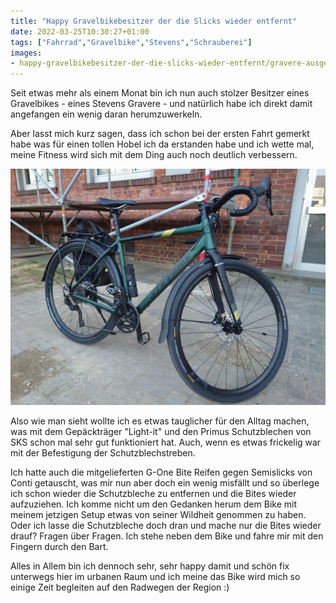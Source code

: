 ```yaml
---
title: "Happy Gravelbikebesitzer der die Slicks wieder entfernt"
date: 2022-03-25T10:30:27+01:00
tags: ["Fahrrad","Gravelbike","Stevens","Schrauberei"]
images:
- happy-gravelbikebesitzer-der-die-slicks-wieder-entfernt/gravere-ausgestattet.jpg
---
```

Seit etwas mehr als einem Monat bin ich nun auch stolzer Besitzer eines Gravelbikes - eines Stevens Gravere - und natürlich habe ich direkt damit angefangen ein wenig daran herumzuwerkeln.

Aber lasst mich kurz sagen, dass ich schon bei der ersten Fahrt gemerkt habe was für einen tollen Hobel ich da erstanden habe und ich wette mal, meine Fitness wird sich mit dem Ding auch noch deutlich verbessern.

![Foto vom Lastenradautomaten in Bilk](gravere-ausgestattet.jpg)

Also wie man sieht wollte ich es etwas tauglicher für den Alltag machen, was mit dem Gepäckträger "Light-it" und den Primus Schutzblechen von SKS schon mal sehr gut funktioniert hat. Auch, wenn es etwas frickelig war mit der Befestigung der Schutzblechstreben. 

Ich hatte auch die mitgelieferten G-One Bite Reifen gegen Semislicks von Conti getauscht, was mir nun aber doch ein wenig misfällt und so überlege ich schon wieder die Schutzbleche zu entfernen und die Bites wieder aufzuziehen. Ich komme nicht um den Gedanken herum dem Bike mit meinem jetzigen Setup etwas von seiner Wildheit genommen zu haben. Oder ich lasse die Schutzbleche doch dran und mache nur die Bites wieder drauf? Fragen über Fragen. Ich stehe neben dem Bike und fahre mir mit den Fingern durch den Bart.

Alles in Allem bin ich dennoch sehr, sehr happy damit und schön fix unterwegs hier im urbanen Raum und ich meine das Bike wird mich so einige Zeit begleiten auf den Radwegen der Region :)